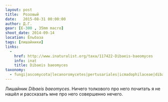 ```yaml
---
layout: post
title:  Розовый
date:   2015-08-31 00:00:00
author: Д.Г.
gear: [E-300 , 35mm macro]
shoot_date: 2014-09-14
location: Ёльбаза
tags: [лишайники]
links:
  -
    href: http://www.inaturalist.org/taxa/117422-Dibaeis-baeomyces
    info: inat
    title: Dibaeis baeomyces
taxonomy:
  - fungi|ascomycota|lecanoromycetes|pertusariales|icmadophilaceae|dibaeis|dibaeis baeomyces
---
```


Лишайник _Dibaeis baeomyces_. Ничего толкового про него почитать я не нашёл и рассказать мне про него совершенно нечего.
